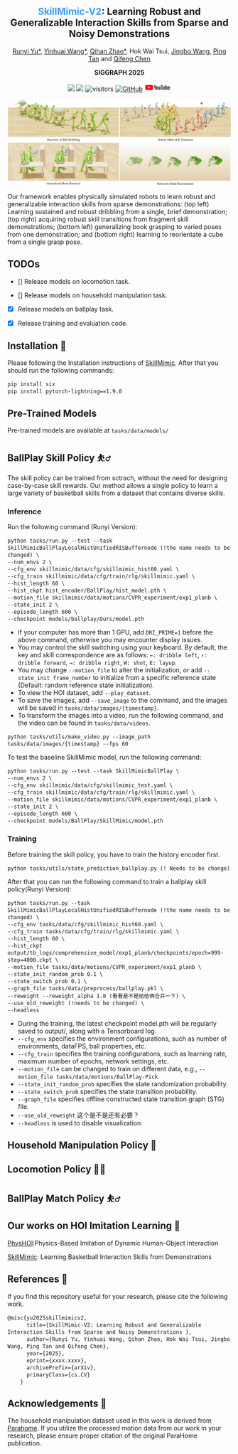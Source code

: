 <div align="center">
<h2><font color="#3c9ff7"> SkillMimic-V2</font>: Learning Robust and Generalizable Interaction Skills from Sparse and Noisy Demonstrations</h2>

[Runyi Yu*](https://ingrid789.github.io/IngridYu/), [Yinhuai Wang*](https://wyhuai.github.io/info/), [Qihan Zhao*](https://scholar.google.com/citations?hl=en&user=36UHwBQAAAAJ), Hok Wai Tsui, [Jingbo Wang](https://ece.hkust.edu.hk/pingtan), [Ping Tan]() and [Qifeng Chen](https://cqf.io)


<strong>SIGGRAPH 2025</strong>

<a href='https://arxiv.org/abs/xxxx.xxxxx'><img src='https://img.shields.io/badge/ArXiv-2408.15270-red'></a> <a href='https://ingrid789.github.io/SkillMimicV2/'><img src='https://img.shields.io/badge/Project-Page-Green'></a> ![visitors](https://visitor-badge.laobi.icu/badge?page_id=Ingrid789.SkillMimic-V2&left_color=green&right_color=red) [![GitHub](https://img.shields.io/github/stars/Ingrid789/SkillMimic-V2?style=social)](https://github.com/Ingrid789/SkillMimic-V2,pko) <a href='https://youtu.be/jk94jXUsyhE'><img src='images/youtube_icon.png' style="width: 60px; height: 20px;"></a>
</div>

<!-- # SkillMimic-V2
[Paper](https://arxiv.org/abs/xxxx.xxxxx) | [Project Page](https://ingrid789.github.io/SkillMimicV2/) | [Video](https://youtu.be/jk94jXUsyhE)

Official code release for the following paper:
"**SkillMimic-V2: Learning Robust and Generalizable Interaction Skills from Sparse and Noisy Demonstrations**" -->

![image](images/teaser.png)

Our framework enables physically simulated robots to learn robust and generalizable interaction skills from sparse demonstrations: (top left) Learning sustained and robust dribbling from a single, brief demonstration; (top right) acquiring robust skill transitions from fragment skill demonstrations; (bottom left) generalizing book grasping to varied poses from one demonstration; and (bottom right) learning to reorientate a cube from a single grasp pose.

## TODOs
- [] Release models on locomotion task.

- [] Release models on household manipulation task.

- [X] Release models on ballplay task.

- [X] Release training and evaluation code.

## Installation 💽
Please following the Installation instructions of [SkillMimic](https://github.com/wyhuai/SkillMimic). After that you should run the following commands:
```
pip install six
pip install pytorch-lightning==1.9.0
```

## Pre-Trained Models
Pre-trained models are available at `tasks/data/models/`

## BallPlay Skill Policy ⛹️‍♂️
The skill policy can be trained from sctrach, without the need for designing case-by-case skill rewards. Our method allows a single policy to learn a large variety of basketball skills from a dataset that contains diverse skills. 

### Inference
Run the following command (Runyi Version):
```
python tasks/run.py --test --task SkillMimicBallPlayLocalHistUnifiedRISBuffernode (!the name needs to be changed) \
--num_envs 2 \
--cfg_env skillmimic/data/cfg/skillmimic_hist60.yaml \
--cfg_train skillmimic/data/cfg/train/rlg/skillmimic.yaml \
--hist_length 60 \
--hist_ckpt hist_encoder/BallPlay/hist_model.pth \
--motion_file skillmimic/data/motions/CVPR_experiment/exp1_planb \
--state_init 2 \
--episode_length 600 \
--checkpoint models/ballplay/Ours/model.pth
```
- If your computer has more than 1 GPU, add `DRI_PRIME=1` before the above command, otherwise you may encounter display issues.
- You may control the skill switching using your keyboard. By default, the key and skill correspondence are as follows:
`←: dribble left`, `↑: dribble forward`, `→: dribble right`, `W: shot`, `E: layup`.
- You may change `--motion_file` to alter the initialization, or add `--state_init frame_number` to initialize from a specific reference state (Default: random reference state initialization).
- To view the HOI dataset, add `--play_dataset`.
- To save the images, add `--save_image` to the command, and the images will be saved in `tasks/data/images/{timestamp}`.
- To transform the images into a video, run the following command, and the video can be found in `tasks/data/videos`.
```
python tasks/utils/make_video.py --image_path tasks/data/images/{timestamp} --fps 60
```

To test the baseline SkillMimic model, run the following command:
```
python tasks/run.py --test --task SkillMimicBallPlay \
--num_envs 2 \
--cfg_env skillmimic/data/cfg/skillmimic_test.yaml \
--cfg_train skillmimic/data/cfg/train/rlg/skillmimic.yaml \
--motion_file skillmimic/data/motions/CVPR_experiment/exp1_planb \
--state_init 2 \
--episode_length 600 \
--checkpoint models/BallPlay/SkillMimic/model.pth
```

### Training
Before training the skill policy, you have to train the history encoder first.
```
python tasks/utils/state_prediction_ballplay.py (! Needs to be change)
```

After that you can run the following command to train a ballplay skill policy(Runyi Version):
```
python tasks/run.py --task SkillMimicBallPlayLocalHistUnifiedRISBuffernode (!the name needs to be changed) \
--cfg_env tasks/data/cfg/skillmimic_hist60.yaml \
--cfg_train tasks/data/cfg/train/rlg/skillmimic.yaml \
--hist_length 60 \
--hist_ckpt output/tb_logs/comprehensive_model/exp1_planb/checkpoints/epoch=999-step=4000.ckpt \
--motion_file tasks/data/motions/CVPR_experiment/exp1_planb \
--state_init_random_prob 0.1 \
--state_switch_prob 0.1 \
--graph_file tasks/data/preprocess/ballplay.pkl \
--reweight --reweight_alpha 1.0 (看看是不是给他俩合并一下) \
--use_old_reweight (!needs to be changed) \
--headless
```
- During the training, the latest checkpoint model.pth will be regularly saved to output/, along with a Tensorboard log.
- `--cfg_env` specifies the environment configurations, such as number of environments, dataFPS, ball properties, etc.
- `--cfg_train` specifies the training configurations, such as learning rate, maximum number of epochs, network settings, etc.
- `--motion_file` can be changed to train on different data, e.g., `--motion_file tasks/data/motions/BallPlay-Pick`.
- `--state_init_random_prob` specifies the state randomization probability.
- `--state_switch_prob` specifies the state transition probability.
- `--graph_file` specifies offline constructed state transition graph (STG) file.
- `--use_old_reweight` 这个是不是还有必要？
- `--headless` is used to disable visualization.

## Household Manipulation Policy 🤹

## Locomotion Policy 🏃‍♂️

## BallPlay Match Policy ⛹️‍♂️

## Our works on HOI Imitation Learning 👏
[PhysHOI](https://github.com/wyhuai/PhysHOI):Physics-Based Imitation of Dynamic Human-Object Interaction

[SkillMimic](https://github.com/wyhuai/SkillMimic): Learning Basketball Interaction Skills from Demonstrations

## References 🔗
If you find this repository useful for your research, please cite the following work.
```
@misc{yu2025skillmimicv2,
      title={SkillMimic-V2: Learning Robust and Generalizable Interaction Skills from Sparse and Noisy Demonstrations }, 
      author={Runyi Yu, Yinhuai Wang, Qihan Zhao, Hok Wai Tsui, Jingbo Wang, Ping Tan and Qifeng Chen},
      year={2025},
      eprint={xxxx.xxxx},
      archivePrefix={arXiv},
      primaryClass={cs.CV}
    }
```

## Acknowledgements 👏
The household manipulation dataset used in this work is derived from [Parahome](https://github.com/snuvclab/ParaHome). If you utilize the processed motion data from our work in your research, please ensure proper citation of the original ParaHome publication.
